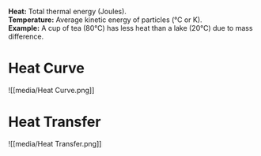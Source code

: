 **Heat:** Total thermal energy (Joules).  
**Temperature:** Average kinetic energy of particles (°C or K).  
**Example:** A cup of tea (80°C) has less heat than a lake (20°C) due to mass difference.
# Heat Curve
![[media/Heat Curve.png]]
# Heat Transfer
![[media/Heat Transfer.png]]